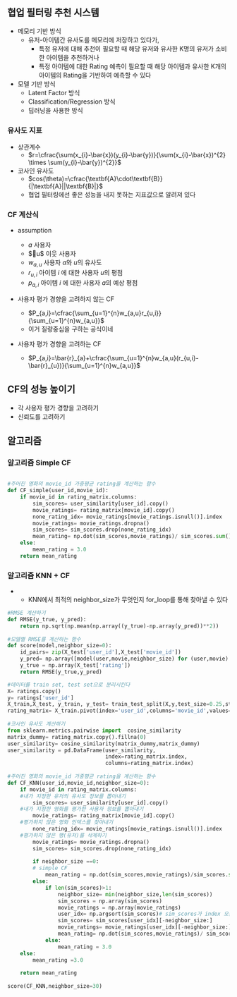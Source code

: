 ## 협업 필터링 추천 시스템
- 메모리 기반 방식
	- 유저-아이템간 유사도를 메모리에 저장하고 있다가, 
		- 특정 유저에 대해 추천이 필요할 때 해당 유저와 유사한 K명의 유저가 소비한 아이템을 추천하거나
		- 특정 아이템에 대한 Rating 예측이 필요할 때 해당 아이템과 유사한 K개의 아이템의 Rating을 기반하여 예측할 수 있다
- 모델 기반 방식
	- Latent Factor 방식
	- Classification/Regression 방식
	- 딥러닝을 사용한 방식


### 유사도 지표
- 상관계수
	- $r=\cfrac{\sum(x_{i}-\bar{x})(y_{i}-\bar{y})}{\sum(x_{i}-\bar{x})^{2} \times \sum(y_{i}-\bar{y})^{2}}$
- 코사인 유사도
	- $cos(\theta)=\cfrac{\textbf{A}\cdot\textbf{B}}{|\textbf{A}||\textbf{B}|}$
	- 협업 필터링에선 좋은 성능을 내지 못하는 지표값으로 알려져 있다
	
### CF 계산식
- assumption
	- $a$ 사용자
	- $u$ 이웃 사용자
	- $w_{a,u}$ 사용자 $a$와 $u$의 유사도
	- $r_{u,i}$ 아이템 $i$ 에 대한 사용자 $u$의 평점
	- $p_{a,i}$ 아이템 $i$ 에 대한 사용자 $a$의 예상 평점
	
- 사용자 평가 경향을 고려하지 않는 CF
	- $P_{a,i}=\cfrac{\sum_{u=1}^{n}w_{a,u}r_{u,i}}{\sum_{u=1}^{n}w_{a,u}}$ 
	- 이거 질량중심을 구하는 공식이네
	
- 사용자 평가 경향을 고려하는 CF
	- $P_{a,i}=\bar{r}_{a}+\cfrac{\sum_{u=1}^{n}w_{a,u}(r_{u,i}-\bar{r}_{u})}{\sum_{u=1}^{n}w_{a,u}}$ 

## CF의 성능 높이기
- 각 사용자 평가 경향을 고려하기
- 신뢰도를 고려하기


## 알고리즘

### 알고리즘 Simple CF
```PYTHON

#주어진 영화의 movie_id 가중평균 rating을 계산하는 함수  
def CF_simple(user_id,movie_id):  
    if movie_id in rating_matrix.columns:  
        sim_scores= user_similarity[user_id].copy()  
        movie_ratings= rating_matrix[movie_id].copy()  
        none_rating_idx= movie_ratings[movie_ratings.isnull()].index  
        movie_ratings= movie_ratings.dropna()  
        sim_scores= sim_scores.drop(none_rating_idx)  
        mean_rating= np.dot(sim_scores,movie_ratings)/ sim_scores.sum()  
    else:  
        mean_rating = 3.0  
    return mean_rating
```

### 알고리즘 KNN + CF
- - KNN에서 최적의 neighbor_size가 무엇인지 for_loop를 통해 찾아낼 수 있다
```PYTHON
#RMSE 계산하기  
def RMSE(y_true, y_pred):  
    return np.sqrt(np.mean(np.array((y_true)-np.array(y_pred))**2))  
  
#모델별 RMSE를 계산하는 함수  
def score(model,neighbor_size=0):  
    id_pairs= zip(X_test['user_id'],X_test['movie_id'])  
    y_pred= np.array([model(user,movie,neighbor_size) for (user,movie) in id_pairs])  
    y_true = np.array(X_test['rating'])  
    return RMSE(y_true,y_pred)

#데이터를 train set, test set으로 분리시킨다  
X= ratings.copy()  
y= ratings['user_id']  
X_train,X_test, y_train, y_test= train_test_split(X,y,test_size=0.25,stratify=y)    
rating_matrix= X_train.pivot(index='user_id',columns='movie_id',values='rating')  
  
#코사인 유사도 계산하기  
from sklearn.metrics.pairwise import  cosine_similarity  
matrix_dummy= rating_matrix.copy().fillna(0)  
user_similarity= cosine_similarity(matrix_dummy,matrix_dummy)  
user_similarity = pd.DataFrame(user_similarity,  
                               index=rating_matrix.index,  
                               columns=rating_matrix.index)  
  
#주어진 영화의 movie_id 가중평균 rating을 계산하는 함수  
def CF_KNN(user_id,movie_id,neighbor_size=0):  
    if movie_id in rating_matrix.columns:  
	#내가 지정한 유저의 유사도 정보를 뽑아내기  
        sim_scores= user_similarity[user_id].copy() 
	#내가 지정한 영화를 평가한 사용자 정보를 뽑아내기  
        movie_ratings= rating_matrix[movie_id].copy() 
	#평가하지 않은 영화 인덱스를 찾아내기  
        none_rating_idx= movie_ratings[movie_ratings.isnull()].index
	#평가하지 않은 행(유저)를 삭제하기  
        movie_ratings= movie_ratings.dropna()                        
        sim_scores= sim_scores.drop(none_rating_idx)  
  
        if neighbor_size ==0:  
		# simple CF  
            mean_rating = np.dot(sim_scores,movie_ratings)/sim_scores.sum() 
        else:  
            if len(sim_scores)>1:  
                neighbor_size= min(neighbor_size,len(sim_scores))  
                sim_scores = np.array(sim_scores)  
                movie_ratings = np.array(movie_ratings)  
                user_idx= np.argsort(sim_scores)# sim_scores가 index 오름차순으로 정렬  
                sim_scores= sim_scores[user_idx][-neighbor_size:]  
                movie_ratings= movie_ratings[user_idx][-neighbor_size:]  
                mean_rating= np.dot(sim_scores,movie_ratings)/ sim_scores.sum()  
            else:  
                mean_rating = 3.0  
    else:  
        mean_rating =3.0  
  
    return mean_rating  
  
score(CF_KNN,neighbor_size=30)
```
